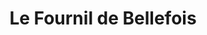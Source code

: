 ---
title: "Le Fournil de Bellefois"
url: /neuville-de-poitou/le-fournil-de-bellefois/
shop: Bäckerei
---